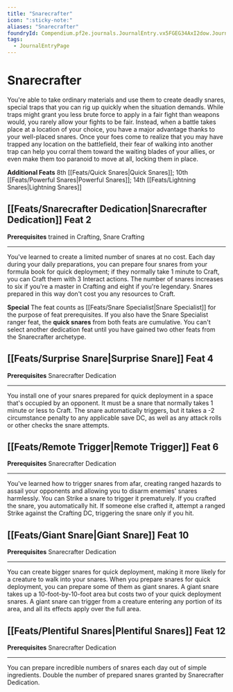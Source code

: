 ```yaml
---
title: "Snarecrafter"
icon: ":sticky-note:"
aliases: "Snarecrafter"
foundryId: Compendium.pf2e.journals.JournalEntry.vx5FGEG34AxI2dow.JournalEntryPage.G9Fzy5ZK4KtAmcFb
tags:
  - JournalEntryPage
---
```


# Snarecrafter
You're able to take ordinary materials and use them to create deadly snares, special traps that you can rig up quickly when the situation demands. While traps might grant you less brute force to apply in a fair fight than weapons would, you rarely allow your fights to be fair. Instead, when a battle takes place at a location of your choice, you have a major advantage thanks to your well-placed snares. Once your foes come to realize that you may have trapped any location on the battlefield, their fear of walking into another trap can help you corral them toward the waiting blades of your allies, or even make them too paranoid to move at all, locking them in place.

**Additional Feats** 8th [[Feats/Quick Snares|Quick Snares]]; 10th [[Feats/Powerful Snares|Powerful Snares]]; 14th [[Feats/Lightning Snares|Lightning Snares]]

## [[Feats/Snarecrafter Dedication|Snarecrafter Dedication]] Feat 2

**Prerequisites** trained in Crafting, Snare Crafting

* * *

You've learned to create a limited number of snares at no cost. Each day during your daily preparations, you can prepare four snares from your formula book for quick deployment; if they normally take 1 minute to Craft, you can Craft them with 3 Interact actions. The number of snares increases to six if you're a master in Crafting and eight if you're legendary. Snares prepared in this way don't cost you any resources to Craft.

**Special** The feat counts as [[Feats/Snare Specialist|Snare Specialist]] for the purpose of feat prerequisites. If you also have the Snare Specialist ranger feat, the **quick snares** from both feats are cumulative. You can't select another dedication feat until you have gained two other feats from the Snarecrafter archetype.

## [[Feats/Surprise Snare|Surprise Snare]] Feat 4

**Prerequisites** Snarecrafter Dedication

* * *

You install one of your snares prepared for quick deployment in a space that's occupied by an opponent. It must be a snare that normally takes 1 minute or less to Craft. The snare automatically triggers, but it takes a -2 circumstance penalty to any applicable save DC, as well as any attack rolls or other checks the snare attempts.

## [[Feats/Remote Trigger|Remote Trigger]] Feat 6

**Prerequisites** Snarecrafter Dedication

* * *

You've learned how to trigger snares from afar, creating ranged hazards to assail your opponents and allowing you to disarm enemies' snares harmlessly. You can Strike a snare to trigger it prematurely. If you crafted the snare, you automatically hit. If someone else crafted it, attempt a ranged Strike against the Crafting DC, triggering the snare only if you hit.

## [[Feats/Giant Snare|Giant Snare]] Feat 10

**Prerequisites** Snarecrafter Dedication

* * *

You can create bigger snares for quick deployment, making it more likely for a creature to walk into your snares. When you prepare snares for quick deployment, you can prepare some of them as giant snares. A giant snare takes up a 10-foot-by-10-foot area but costs two of your quick deployment snares. A giant snare can trigger from a creature entering any portion of its area, and all its effects apply over the full area.

## [[Feats/Plentiful Snares|Plentiful Snares]] Feat 12

**Prerequisites** Snarecrafter Dedication

* * *

You can prepare incredible numbers of snares each day out of simple ingredients. Double the number of prepared snares granted by Snarecrafter Dedication.